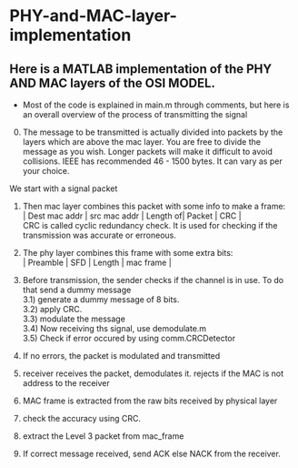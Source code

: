 # PHY-and-MAC-layer-implementation

## Here is a MATLAB implementation of the PHY AND MAC layers of the OSI MODEL.
* Most of the code is explained in main.m through comments, but here is an overall overview of the process of transmitting the signal

0) The message to be transmitted is actually divided into packets by the layers which are above the mac layer. You are free to divide the message as you wish. Longer packets will make it difficult to avoid collisions.
IEEE has recommended 46 - 1500 bytes. It can vary as per your choice.

We start with a signal packet

1) Then mac layer combines this packet with some info to make a frame:  
| Dest mac addr | src mac addr | Length of| Packet        | CRC     |  
CRC is called cyclic redundancy check. It is used for checking if the
transmission was accurate or erroneous.  

2) The phy layer combines this frame with some extra bits:  
| Preamble  | SFD    | Length  | mac frame     |


3) Before transmission, the sender checks if the channel is in use. To do that send a dummy message  
3.1) generate a dummy message of 8 bits.  
3.2) apply CRC.  
3.3) modulate the message  
3.4) Now receiving ths signal, use demodulate.m  
3.5) Check if error occured by using comm.CRCDetector

4) If no errors, the packet is modulated and transmitted
5) receiver receives the packet, demodulates it. rejects if the MAC is not address to the receiver
6) MAC frame is extracted from the raw bits received by physical layer
7) check the accuracy using CRC.
8) extract the Level 3 packet from mac_frame 
9) If correct message received, send ACK else NACK from the receiver.

